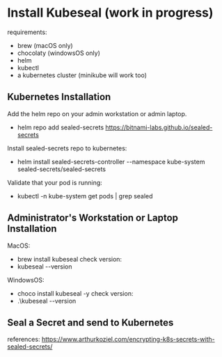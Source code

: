 # Install Kubeseal (work in progress)

requirements:
- brew (macOS only)
- chocolaty (windowsOS only)
- helm
- kubectl
- a kubernetes cluster (minikube will work too)

## Kubernetes Installation ##
Add the helm repo on your admin workstation or admin laptop.
- helm repo add sealed-secrets https://bitnami-labs.github.io/sealed-secrets

Install sealed-secrets repo to kubernetes:
- helm install sealed-secrets-controller --namespace kube-system sealed-secrets/sealed-secrets

Validate that your pod is running:
- kubectl -n kube-system get pods | grep sealed

## Administrator's Workstation or Laptop Installation ##

MacOS:
- brew install kubeseal
check version:
- kubeseal --version

WindowsOS:
- choco install kubeseal -y
check version:
- .\kubeseal --version

## Seal a Secret and send to Kubernetes ##

references:
https://www.arthurkoziel.com/encrypting-k8s-secrets-with-sealed-secrets/